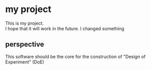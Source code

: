 # my project 
This is my project.\
I hope that it will work in the future. I changed something

## perspective
This software should be the core for the construction of "Design of Experiment" (DoE)